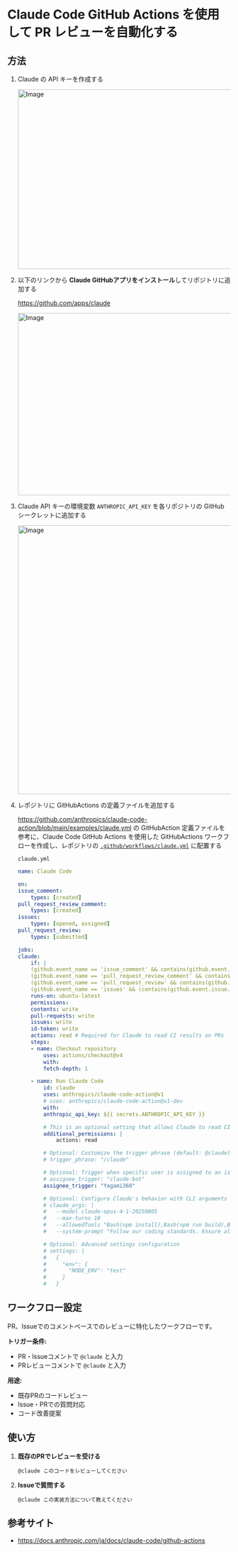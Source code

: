 # Claude Code GitHub Actions を使用して PR レビューを自動化する

## 方法

1. Claude の API キーを作成する

    <img width="500" height="405" alt="Image" src="https://github.com/user-attachments/assets/db479178-e777-4b29-b596-353bc876eb5c" />

2. 以下のリンクから **Claude GitHubアプリをインストール**してリポジトリに追加する

    https://github.com/apps/claude

    <img width="500" height="411" alt="Image" src="https://github.com/user-attachments/assets/ab03351a-dea1-45cc-b1af-9cb82cde3989" />

3. Claude API キーの環境変数 `ANTHROPIC_API_KEY` を各リポジトリの GitHub シークレットに追加する

    <img width="728" height="606" alt="Image" src="https://github.com/user-attachments/assets/baa344ee-a0cf-4377-9ffc-b95f6279f0d9" />

4. レポジトリに GitHubActions の定義ファイルを追加する

    https://github.com/anthropics/claude-code-action/blob/main/examples/claude.yml の GitHubAction 定義ファイルを参考に、Claude Code GitHub Actions を使用した GitHubActions ワークフローを作成し、レポジトリの [`.github/workflows/claude.yml`](../../.github/workflows/claude.yml) に配置する

    `claude.yml`

    ```yaml
    name: Claude Code

    on:
    issue_comment:
        types: [created]
    pull_request_review_comment:
        types: [created]
    issues:
        types: [opened, assigned]
    pull_request_review:
        types: [submitted]

    jobs:
    claude:
        if: |
        (github.event_name == 'issue_comment' && contains(github.event.comment.body, '@claude')) ||
        (github.event_name == 'pull_request_review_comment' && contains(github.event.comment.body, '@claude')) ||
        (github.event_name == 'pull_request_review' && contains(github.event.review.body, '@claude')) ||
        (github.event_name == 'issues' && (contains(github.event.issue.body, '@claude') || contains(github.event.issue.title, '@claude')))
        runs-on: ubuntu-latest
        permissions:
        contents: write
        pull-requests: write
        issues: write
        id-token: write
        actions: read # Required for Claude to read CI results on PRs
        steps:
        - name: Checkout repository
            uses: actions/checkout@v4
            with:
            fetch-depth: 1

        - name: Run Claude Code
            id: claude
            uses: anthropics/claude-code-action@v1
            # uses: anthropics/claude-code-action@v1-dev
            with:
            anthropic_api_key: ${{ secrets.ANTHROPIC_API_KEY }}

            # This is an optional setting that allows Claude to read CI results on PRs
            additional_permissions: |
                actions: read

            # Optional: Customize the trigger phrase (default: @claude)
            # trigger_phrase: "/claude"

            # Optional: Trigger when specific user is assigned to an issue
            # assignee_trigger: "claude-bot"
            assignee_trigger: "Yagami360"

            # Optional: Configure Claude's behavior with CLI arguments
            # claude_args: |
            #   --model claude-opus-4-1-20250805
            #   --max-turns 10
            #   --allowedTools "Bash(npm install),Bash(npm run build),Bash(npm run test:*),Bash(npm run lint:*)"
            #   --system-prompt "Follow our coding standards. Ensure all new code has tests. Use TypeScript for new files."

            # Optional: Advanced settings configuration
            # settings: |
            #   {
            #     "env": {
            #       "NODE_ENV": "test"
            #     }
            #   }
    ```

## ワークフロー設定

PR、Issueでのコメントベースでのレビューに特化したワークフローです。

**トリガー条件:**
- PR・Issueコメントで `@claude` と入力
- PRレビューコメントで `@claude` と入力

**用途:**
- 既存PRのコードレビュー
- Issue・PRでの質問対応
- コード改善提案

## 使い方

1. **既存のPRでレビューを受ける**
   ```
   @claude このコードをレビューしてください
   ```

2. **Issueで質問する**
   ```
   @claude この実装方法について教えてください
   ```

## 参考サイト

- https://docs.anthropic.com/ja/docs/claude-code/github-actions
